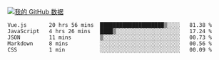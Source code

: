 [![我的 GitHub 数据](https://github-readme-stats.vercel.app/api?username=unbrain&?theme=dark)]()

<!--START_SECTION:waka-->
```text
Vue.js       20 hrs 56 mins  ████████████████████▒░░░░   81.38 % 
JavaScript   4 hrs 26 mins   ████▒░░░░░░░░░░░░░░░░░░░░   17.24 % 
JSON         11 mins         ▒░░░░░░░░░░░░░░░░░░░░░░░░   00.73 % 
Markdown     8 mins          ░░░░░░░░░░░░░░░░░░░░░░░░░   00.56 % 
CSS          1 min           ░░░░░░░░░░░░░░░░░░░░░░░░░   00.09 % 
```
<!--END_SECTION:waka-->
